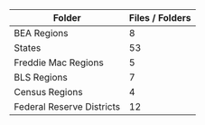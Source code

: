 | Folder                    |   Files / Folders |
|---------------------------|-------------------|
| BEA Regions               |                 8 |
| States                    |                53 |
| Freddie Mac Regions       |                 5 |
| BLS Regions               |                 7 |
| Census Regions            |                 4 |
| Federal Reserve Districts |                12 |